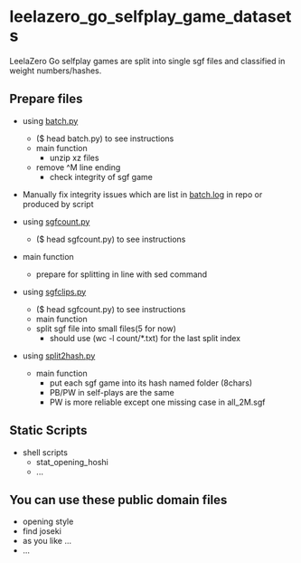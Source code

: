 # leelazero_go_selfplay_game_datasets
LeelaZero Go selfplay games are split into single sgf files and classified in weight numbers/hashes.

## Prepare files

* using [batch.py](python/batch.py)
  * ($ head batch.py) to see instructions
  * main function
    * unzip xz files
  * remove ^M line ending
    * check integrity of sgf game 
  
* Manually fix integrity issues which are list in [batch.log](python/batch.log) in repo or produced by script

* using [sgfcount.py](python/sgfcount.py)
  * ($ head sgfcount.py) to see instructions 
* main function
    * prepare for splitting in line with sed command
  
* using [sgfclips.py](python/sgfclips.py)
  * ($ head sgfcount.py) to see instructions
  * main function
  * split sgf file into small files(5 for now)
    * should use (wc -l count/*.txt) for the last split index
  
* using [split2hash.py](python/split2hash.py)
  * main function 
    * put each sgf game into its hash named folder (8chars)
    * PB/PW in self-plays are the same
    * PW is more reliable except one missing case in all_2M.sgf

## Static Scripts
* shell scripts
  * stat_opening_hoshi
  * ...


## You can use these public domain files

  * opening style
  * find joseki
  * as you like ...
  * ...
